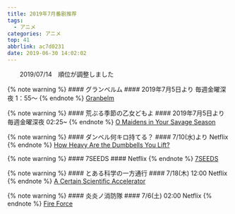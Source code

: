 ```yaml
---
title: 2019年7月番剧推荐
tags:
  - アニメ
categories: アニメ
top: 41
abbrlink: ac7d0231
date: 2019-06-30 14:02:02
---
```

&emsp;&emsp;2019/07/14　順位が調整しました
<!--more-->
{% note warning %}
    #### グランベルム
    #### 2019年7月5日より 毎週金曜深夜 1：55～
{% endnote %}
[Granbelm](https://www.animenewsnetwork.com/encyclopedia/anime.php?id=21873)



{% note warning %}
    #### 荒ぶる季節の乙女どもよ
    #### 2019年7月5日より 毎週金曜深夜 02:25~
{% endnote %}
[O Maidens in Your Savage Season](https://www.animenewsnetwork.com/encyclopedia/anime.php?id=21874)



{% note warning %}
    #### ダンベル何キロ持てる？
    #### 7/10(水)より Netflix
{% endnote %}
[How Heavy Are the Dumbbells You Lift?](https://www.animenewsnetwork.com/encyclopedia/anime.php?id=21764)



{% note warning %}
    #### 7SEEDS
    #### Netflix
{% endnote %}
[7SEEDS](https://www.animenewsnetwork.com/encyclopedia/anime.php?id=21601)



{% note warning %}
    #### とある科学の一方通行
    #### 7/18(木) 12:00 Netflix
{% endnote %}
[A Certain Scientific Accelerator](https://www.animenewsnetwork.com/encyclopedia/anime.php?id=21485)



{% note warning %}
    #### 炎炎ノ消防隊
    #### 7/6(土) 02:00 Netflix
{% endnote %}
[Fire Force](https://www.animenewsnetwork.com/encyclopedia/anime.php?id=21852)